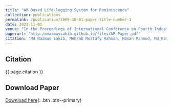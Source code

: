 ```yaml
---
title: "AR Based Life-logging System for Reminiscence"
collection: publications
permalink: /publication/2009-10-01-paper-title-number-1
date: 2021-11-01
venue: "In the Proceedings of International Conference on Fourth Industrial Revolution and Beyond"
paperurl: "http:/mnazmussakib.github.io/files/AR_Paper.pdf"
citation: "Md Nazmus Sakib, Mehrab Mustafy Rahman, Hasan Mahmud, Md Kamrul Hasan. 'AR Based Life-logging System for Reminiscence.' In the Proceedings of International Conference on Fourth Industrial Revolution and Beyond 2021."
---
```


## Citation

{{ page.citation }}

## Download Paper

[Download here](http://mnazmussakib.github.io/files/AR_Paper.pdf){: .btn .btn--primary}